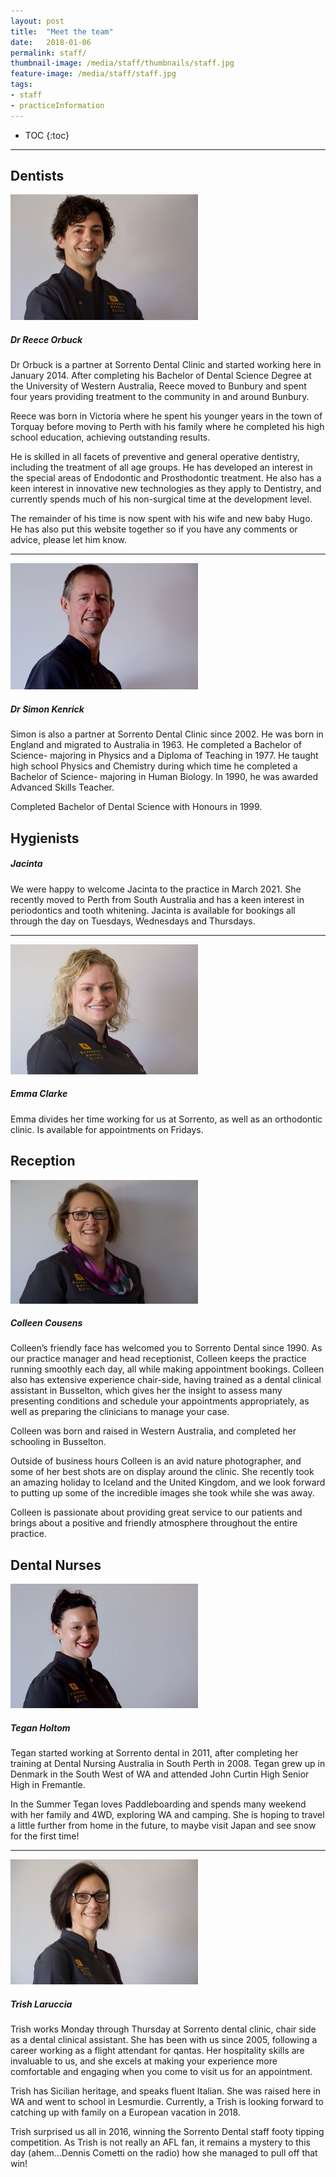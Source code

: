 ```yaml
---
layout: post
title:  "Meet the team"
date:   2018-01-06
permalink: staff/
thumbnail-image: /media/staff/thumbnails/staff.jpg
feature-image: /media/staff/staff.jpg
tags: 
- staff
- practiceInformation
---
```


* TOC
{:toc}
---

## Dentists

![reece thumbnail](/media/staff/thumbnails/reece.jpg)
##### Dr Reece Orbuck
Dr Orbuck is a partner at Sorrento Dental Clinic and started working here in January 2014. After completing his Bachelor of Dental Science Degree at the University of Western Australia, Reece moved to Bunbury and spent four years providing treatment to the community in and around Bunbury. 

Reece was born in Victoria where he spent his younger years in the town of Torquay before moving to Perth with his family where he completed his high school education, achieving outstanding results. 

He is skilled in all facets of preventive and general operative dentistry, including the treatment of all age groups. He has developed an interest in the special areas of Endodontic and Prosthodontic treatment. He also has a keen interest in innovative new technologies as they apply to Dentistry, and currently spends much of his non-surgical time at the development level. 

The remainder of his time is now spent with his wife and new baby Hugo. He has also put this website together so if you have any comments or advice, please let him know.

---


![simon thumbnail](/media/staff/thumbnails/simon.jpg)
##### Dr Simon Kenrick
Simon is also a partner at Sorrento Dental Clinic since 2002. He was born in England and migrated to Australia in 1963. He completed a Bachelor of Science- majoring in Physics and a Diploma of Teaching in 1977. He taught high school Physics and Chemistry during which time he completed a Bachelor of Science- majoring in Human Biology. In 1990, he was awarded Advanced Skills Teacher.

Completed Bachelor of Dental Science with Honours in 1999.






## Hygienists

##### Jacinta 
We were happy to welcome Jacinta to the practice in March 2021. She recently moved to Perth from South Australia and has a keen interest in periodontics and tooth whitening. Jacinta is available for bookings all through the day on Tuesdays, Wednesdays and Thursdays.

---

![emma thumbnail](/media/staff/thumbnails/emma.jpg)
##### Emma Clarke
Emma divides her time working for us at Sorrento, as well as an orthodontic clinic. Is available for appointments on Fridays.




## Reception

![colleen thumbnail](/media/staff/thumbnails/colleen.jpg)
##### Colleen Cousens
Colleen’s friendly face has welcomed you to Sorrento Dental since 1990. As our practice manager and head receptionist, Colleen keeps the practice running smoothly each day, all while making appointment bookings. Colleen also has extensive experience chair-side, having trained as a dental clinical assistant in Busselton, which gives her the insight to assess many presenting conditions and schedule your appointments appropriately, as well as preparing the clinicians to manage your case. 

Colleen was born and raised in Western Australia, and completed her schooling in Busselton. 

Outside of business hours Colleen is an avid nature photographer, and some of her best shots are on display around the clinic. She recently took an amazing holiday to Iceland and the United Kingdom, and we look forward to putting up some of the incredible images she took while she was away.

Colleen is passionate about providing great service to our patients and brings about a positive and friendly atmosphere throughout the entire practice.





## Dental Nurses

![tegan thumbnail](/media/staff/thumbnails/tegan.jpg)
##### Tegan Holtom
Tegan started working at Sorrento dental in 2011, after completing her training at Dental Nursing Australia in South Perth in 2008. Tegan grew up in Denmark in the South West of WA and attended John Curtin High Senior High in Fremantle.

In the Summer Tegan loves Paddleboarding and spends many weekend with her family and 4WD, exploring WA and camping. She is hoping to travel a little further from home in the future, to maybe visit Japan and see snow for the first time!

---

![trish thumbnail](/media/staff/thumbnails/trish.jpg)
##### Trish Laruccia
Trish works Monday through Thursday at Sorrento dental clinic, chair side as a dental clinical assistant. She has been with us since 2005, following a career working as a flight attendant for qantas. Her hospitality skills are invaluable to us, and she excels at making your experience more comfortable and engaging when you come to visit us for an appointment.

Trish has Sicilian heritage, and speaks fluent Italian. She was raised here in WA and went to school in Lesmurdie. Currently, a Trish is looking forward to catching up with family on a European vacation in 2018.

Trish surprised us all in 2016, winning the Sorrento Dental staff footy tipping competition. As Trish is not really an AFL fan, it remains a mystery to this day (ahem...Dennis Cometti on the radio) how she managed to pull off that win! 


